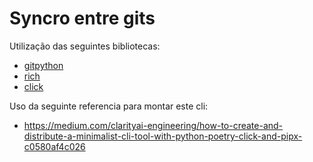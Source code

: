 # Syncro entre gits

Utilização das seguintes bibliotecas:

- [gitpython](https://gitpython.readthedocs.io/en/stable/index.html)
- [rich](https://rich.readthedocs.io/en/stable/introduction.html)
- [click](https://palletsprojects.com/p/click/)

Uso da seguinte referencia para montar este cli:
- https://medium.com/clarityai-engineering/how-to-create-and-distribute-a-minimalist-cli-tool-with-python-poetry-click-and-pipx-c0580af4c026